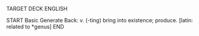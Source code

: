 TARGET DECK
ENGLISH

START
Basic
Generate
Back: v. (-ting) bring into existence; produce. [latin: related to *genus]
END
